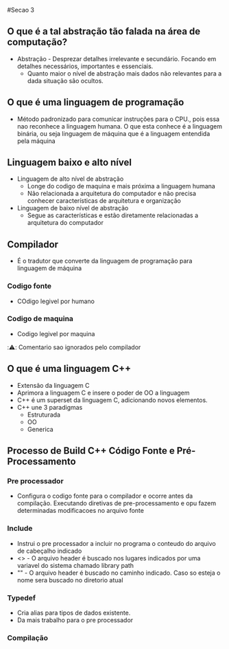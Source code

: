 #Secao 3
## O que é a tal abstração tão falada na área de computação?
 * Abstração - Desprezar detalhes irrelevante e secundário.
Focando em detalhes necessários, importantes e essenciais.
   * Quanto maior o nível de abstração mais dados não relevantes para a dada
   situação são ocultos.
## O que é uma linguagem de programação
 * Método padronizado para comunicar instruções para o CPU., pois essa nao reconhece
 a linguagem humana. O que esta conhece é a linguagem binária, ou seja linguagem de máquina
 que é a linguagem entendida pela máquina
## Linguagem baixo e alto nível
 * Linguagem de alto nível de abstração
    * Longe do codigo de maquina e mais próxima a linguagem humana
    * Não relacionada a arquitetura do computador e não precisa conhecer características
    de arquitetura e organização
 * Linguagem de baixo nível de abstração
    * Segue as características e estão diretamente relacionadas a arquitetura do computador
## Compilador
 * É o tradutor que converte da linguagem de programação para linguagem de máquina
### Codigo fonte
 * COdigo legivel por humano
### Codigo de maquina
 * Codigo legivel por maquina

::warning:: Comentario sao ignorados pelo compilador

## O que é uma linguagem C++
 * Extensão da linguagem C
 * Aprimora a linguagem C e insere o poder de OO a linguagem
 * C++ é um superset da linguagem C, adicionando novos elementos.
 * C++ une 3 paradigmas
   * Estruturada
   * OO
   * Generica
 
## Processo de Build C++ Código Fonte e Pré-Processamento
### Pre processador
 * Configura o codigo fonte para o compilador e ocorre antes da compilação. Executando diretivas de 
 pre-processamento e opu fazem determinadas modificacoes no arquivo fonte
### Include
 * Instrui o pre processador a incluir no programa o conteudo do arquivo de cabeçalho indicado 
 * <> - O arquivo header é buscado nos lugares indicados por uma variavel do sistema chamado library path
 * "" - O arquivo header é buscado no caminho indicado. Caso so esteja o nome sera buscado no diretorio atual
### Typedef
 * Cria alias para tipos de dados existente.
 * Da mais trabalho para o pre processador
 ### Compilação